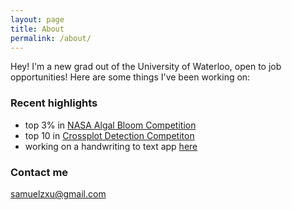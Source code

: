 ```yaml
---
layout: page
title: About
permalink: /about/
---
```


Hey! I'm a new grad out of the University of Waterloo, open to job opportunities! Here are some things I've been working on: 

### Recent highlights

- top 3% in [NASA Algal Bloom Competition](https://www.drivendata.org/competitions/143/tick-tick-bloom/)
- top 10 in [Crossplot Detection Competiton](https://xeek.ai/challenges/locate-plot-markers)
- working on a handwriting to text app [here](smartboard.samuelxu.com)

### Contact me

[samuelzxu@gmail.com](mailto:samuelzxu@gmail.com)
